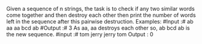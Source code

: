 Given a sequence of n strings, the task is to check if any two similar words come together and then destroy each other then print the number of words left in the sequence after this pairwise destruction.
Examples: 
#Input :# ab aa aa bcd ab
#Output :# 3
As aa, aa destroys each other so, 
ab bcd ab is the new sequence.
#input :#  tom jerry jerry tom
Output : 0
